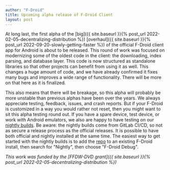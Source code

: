 ```yaml
---
author: "F-Droid"
title: Upcoming alpha release of F-Droid Client
layout: post
---
```


At long last, the first alpha of the [big]({{ site.baseurl }}{% post_url 2022-02-05-decentralizing-distribution %}) [overhaul]({{ site.baseurl }}{% post_url 2022-09-20-slowly-getting-faster %}) of the official F-Droid client app for Android is about to be released.  This round of work was focused on modernizing some of the oldest code in the client: the downloading, index parsing, and database layer.  This code is now structured as standalone libraries so that other projects can benefit from using it as well.  This changes a huge amount of code, and we have already confirmed it fixes many bugs and improves a wide range of functionality.  There will be more on that here as it is finalized.

This also means that there will be breakage, so this alpha will probably be more unstable than previous alphas have been over the years.  We always appreciate testing, feedback, issues, and crash reports.  But if your F-Droid is customized in a way you would rather not reset, then you might want to sit this alpha testing round out.  If you have a spare device, test device, or work with Android emulators, we also are happy to have testing on our [nightly builds](https://gitlab.com/fdroid/fdroidclient-nightly).  Be aware: the nightly builds come from GitLab CI/CD, so not as secure a release process as the official releases.  It is possible to have both official and nightly installed at the same time.  The easiest way to get started with the nightly builds is to add the [repo](https://fdroid.gitlab.io/fdroidclient-nightly/fdroid/repo/?fingerprint=659E1FD284549F70D13FB02C620100E27EEEA3420558CCE62B0F5D4CF2B77D84) to an existing F-Droid install, then search for "Nightly", then choose "F-Droid Debug".

_This work was funded by the [FFDW-DVD grant]({{ site.baseurl }}{% post_url 2022-02-05-decentralizing-distribution %})_
